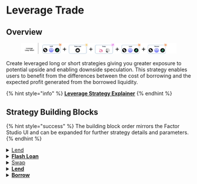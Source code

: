 # Leverage Trade

## Overview

<figure><img src="../../../.gitbook/assets/image (6).png" alt=""><figcaption></figcaption></figure>

Create leveraged long or short strategies giving you greater exposure to potential upside and enabling downside speculation. This strategy enables users to benefit from the differences between the cost of borrowing and the expected profit generated from the borrowed liquidity.

{% hint style="info" %}
[**Leverage Strategy Explainer**](../../strategy-explainers/leverage/)
{% endhint %}

## Strategy Building Blocks

{% hint style="success" %}
The building block order mirrors the Factor Studio UI and can be expanded for further strategy details and parameters.
{% endhint %}

<details>

<summary><a href="../../../factor-building-blocks/lend.md">Lend</a></summary>

* Lend all tokens to the lending protocol.
  * Longs: The token lent is the token which you are bullish on.
  * Shorts: The token lent is a stable token which will maintain it's value relative to the debt token which you are bearish on.

</details>

<details>

<summary><a href="../../../factor-building-blocks/flash-loan/"><strong>Flash Loan</strong></a></summary>

* Flash loan the debt token.
* The amount that you can flash loan will be dependent on the maximum collateralization ratio for your selected lending pool (i.e. $$\text{collatRatio}=\frac{value_\text{flashLoan}}{value_\text{initiaclCollateral}+value_\text{flashLoan}}$$ )

</details>

<details>

<summary><a href="../../../factor-building-blocks/swap/">Swap</a></summary>

* Swap the flash loaned debt token for more asset tokens.

</details>

<details>

<summary><a href="../../../factor-building-blocks/lend.md"><strong>Lend</strong></a></summary>

* Add the newly acquired asset tokens to the same lending pool to increase the amount of collateral.

</details>

<details>

<summary><a href="../../../factor-building-blocks/borrow.md"><strong>Borrow</strong></a></summary>

* Borrow the flash loan debt amount.
* The flash loan debt will be automatically deducted from your strategy.

</details>
